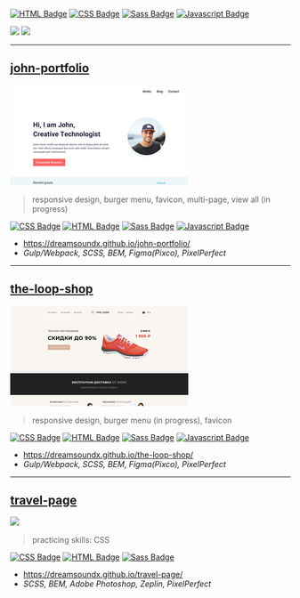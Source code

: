 [![HTML Badge](https://img.shields.io/badge/-HTML-e24c25?style=for-the-badge&labelColor=20232a&logo=html5&logoColor=e24c25)](#) 
[![CSS Badge](https://img.shields.io/badge/-CSS-553d7d?style=for-the-badge&labelColor=20232a&logo=css3&logoColor=553d7d)](#) 
[![Sass Badge](https://img.shields.io/badge/-SCSS-C69?style=for-the-badge&labelColor=20232a&logo=sass&logoColor=C69)](#)
[![Javascript Badge](https://img.shields.io/badge/-Javascript-f3de61?style=for-the-badge&labelColor=20232a&logo=javascript&logoColor=f3de61)](#)

![](http://github-profile-summary-cards.vercel.app/api/cards/most-commit-language?username=DreamsoundX&theme=react)
![](http://github-profile-summary-cards.vercel.app/api/cards/stats?username=DreamsoundX&theme=react)

___
## [john-portfolio](https://dreamsoundx.github.io/john-portfolio/)
[<img src="https://raw.githubusercontent.com/dreamsoundx/DreamsoundX/refs/heads/main/john-portfolio.jpeg">](https://dreamsoundx.github.io/john-portfolio/)
>responsive design, burger menu, favicon, multi-page, view all (in progress)

[![CSS Badge](https://img.shields.io/badge/-CSS-553d7d?style=flat)](#) 
[![HTML Badge](https://img.shields.io/badge/-HTML-e24c25?style=flat)](#)
[![Sass Badge](https://img.shields.io/badge/-SCSS-C69?style=flat)](#)
[![Javascript Badge](https://img.shields.io/badge/-Javascript-f3de61?style=flat)](#)
- https://dreamsoundx.github.io/john-portfolio/
- *Gulp/Webpack, SCSS, BEM, Figma(Pixco), PixelPerfect*

___
## [the-loop-shop](https://dreamsoundx.github.io/the-loop-shop/)
[<img src="https://raw.githubusercontent.com/dreamsoundx/DreamsoundX/refs/heads/main/the-loop-shop.jpeg">](https://dreamsoundx.github.io/the-loop-shop/)
>responsive design, burger menu (in progress), favicon

[![CSS Badge](https://img.shields.io/badge/-CSS-553d7d?style=flat)](#) 
[![HTML Badge](https://img.shields.io/badge/-HTML-e24c25?style=flat)](#)
[![Sass Badge](https://img.shields.io/badge/-SCSS-C69?style=flat)](#)
[![Javascript Badge](https://img.shields.io/badge/-Javascript-f3de61?style=flat)](#)
- https://dreamsoundx.github.io/the-loop-shop/
- *Gulp/Webpack, SCSS, BEM, Figma(Pixco), PixelPerfect*

___
## [travel-page](https://dreamsoundx.github.io/travel-page/)
[<img src="https://dreamsoundx.github.io/travel-page/travel-page.jpg">](https://dreamsoundx.github.io/travel-page/)
>practicing skills: CSS 

[![CSS Badge](https://img.shields.io/badge/-CSS-553d7d?style=flat)](#) 
[![HTML Badge](https://img.shields.io/badge/-HTML-e24c25?style=flat)](#)
[![Sass Badge](https://img.shields.io/badge/-SCSS-C69?style=flat)](#)
- https://dreamsoundx.github.io/travel-page/
- *SCSS, BEM, Adobe Photoshop, Zeplin, PixelPerfect*
